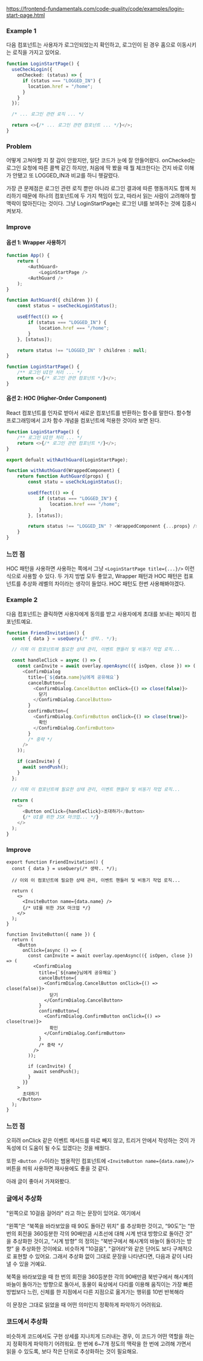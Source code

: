 https://frontend-fundamentals.com/code-quality/code/examples/login-start-page.html

### Example 1

다음 <LoginStartPage /> 컴포넌트는 사용자가 로그인되었는지 확인하고, 로그인이 된 경우 홈으로 이동시키는 로직을 가지고 있어요.

```ts
function LoginStartPage() {
  useCheckLogin({
    onChecked: (status) => {
      if (status === "LOGGED_IN") {
        location.href = "/home";
      }
    }
  });

  /* ... 로그인 관련 로직 ... */

  return <>{/* ... 로그인 관련 컴포넌트 ... */}</>;
}
```

### Problem

어떻게 고쳐야할 지 잘 감이 안왔지만, 일단 코드가 눈에 잘 안들어왔다.
onChecked는 로그인 요청에 따른 콜백 같긴 하지만, 처음에 딱 봤을 때 뭘 체크한다는 건지 바로 이해가 안됐고 또 LOGGED_IN과 비교를 하니 헷갈렸다.

가장 큰 문제점은 로그인 관련 로직 뿐만 아니라
로그인 결과에 따른 행동까지도 함께 처리하기 때문에 하나의 컴포넌트에 두 가지 책임이 있고, 
따라서 읽는 사람이 고려해야 할 맥락이 많아진다는 것이다.
그냥 LoginStartPage는 로그인 UI를 보여주는 것에 집중시켜보자.


### Improve

#### 옵션 1: Wrapper 사용하기

```ts
function App() {
    return (
        <AuthGuard>
            <LoginStartPage />
        <AuthGuard />
    );
}

function AuthGuard({ children }) {
    const status = useCheckLoginStatus();

    useEffect(() => {
        if (status === "LOGGED_IN") {
            location.href === "/home";
        }
    }, [status]);

    return status !== "LOGGED_IN" ? children : null;
}

function LoginStartPage() {
    /** 로그인 UI만 처리 ... */
    return <>{/* 로그인 관련 컴포넌트 */}</>;
}
```

#### 옵션 2: HOC (Higher-Order Component)
React 컴포넌트를 인자로 받아서 새로운 컴포넌트를 반환하는 함수를 말한다.
함수형 프로그래밍에서 고차 함수 개념을 컴포넌트에 적용한 것이라 보면 된다.

```ts
function LoginStartPage() {
    /** 로그인 UI만 처리 ... */
    return <>{/* 로그인 관련 컴포넌트 */}</>;
}

export defualt withAuthGuard(LoginStartPage);

function withAuthGuard(WrappedComponent) {
    return function AuthGuard(props) {
        const statu = useChckLoginStatus();

        useEffect(() => {
            if (status === "LOGGED_IN") {
                location.href === "/home";
            }
        }, [status]);

        return status !== "LOGGED_IN" ? <WrappedComponent {...props} /> : null;
    }
}

```


### 느낀 점

HOC 패턴을 사용하면 사용하는 쪽에서 그냥 `<LoginStartPage title={...}/>` 이런식으로 사용할 수 있다.
두 가지 방법 모두 좋았고, Wrapper 패턴과 HOC 패턴은 컴포넌트를 추상화 레벨의 차이라는 생각이 들었다.
HOC 패턴도 한번 사용해봐야겠다.


### Example 2

다음 <FriendInvitation /> 컴포넌트는 클릭하면 사용자에게 동의를 받고 사용자에게 초대를 보내는 페이지 컴포넌트예요.

```ts
function FriendInvitation() {
  const { data } = useQuery(/* 생략.. */);

  // 이외 이 컴포넌트에 필요한 상태 관리, 이벤트 핸들러 및 비동기 작업 로직...

  const handleClick = async () => {
    const canInvite = await overlay.openAsync(({ isOpen, close }) => (
      <ConfirmDialog
        title={`${data.name}님에게 공유해요`}
        cancelButton={
          <ConfirmDialog.CancelButton onClick={() => close(false)}>
            닫기
          </ConfirmDialog.CancelButton>
        }
        confirmButton={
          <ConfirmDialog.ConfirmButton onClick={() => close(true)}>
            확인
          </ConfirmDialog.ConfirmButton>
        }
        /* 중략 */
      />
    ));

    if (canInvite) {
      await sendPush();
    }
  };

  // 이외 이 컴포넌트에 필요한 상태 관리, 이벤트 핸들러 및 비동기 작업 로직...

  return (
    <>
      <Button onClick={handleClick}>초대하기</Button>
      {/* UI를 위한 JSX 마크업... */}
    </>
  );
}
```

### Improve

```tsx
export function FriendInvitation() {
  const { data } = useQuery(/* 생략.. */);

  // 이외 이 컴포넌트에 필요한 상태 관리, 이벤트 핸들러 및 비동기 작업 로직...

  return (
    <>
      <InviteButton name={data.name} />
      {/* UI를 위한 JSX 마크업 */}
    </>
  );
}

function InviteButton({ name }) {
  return (
    <Button
      onClick={async () => {
        const canInvite = await overlay.openAsync(({ isOpen, close }) => (
          <ConfirmDialog
            title={`${name}님에게 공유해요`}
            cancelButton={
              <ConfirmDialog.CancelButton onClick={() => close(false)}>
                닫기
              </ConfirmDialog.CancelButton>
            }
            confirmButton={
              <ConfirmDialog.ConfirmButton onClick={() => close(true)}>
                확인
              </ConfirmDialog.ConfirmButton>
            }
            /* 중략 */
          />
        ));

        if (canInvite) {
          await sendPush();
        }
      }}
    >
      초대하기
    </Button>
  );
}
```

### 느낀 점

오히려 onClick 같은 이벤트 메서드를 따로 빼지 않고, 트리거 안에서 작성하는 것이 가독성에 더 도움이 될 수도 있겠다는 것을 배웠다.

또한 `<Button />`이라는 범용적인 컴포넌트에 `<InviteButton name={data.name}/>` 버튼을 씌워 사용하면 재사용에도 좋을 것 같다.

아래 글이 좋아서 가져와봤다.

### 글에서 추상화

"왼쪽으로 10걸음 걸어라" 라고 하는 문장이 있어요. 여기에서

“왼쪽”은 “북쪽을 바라보았을 때 90도 돌아간 위치” 를 추상화한 것이고,
“90도”는 “한 번의 회전을 360등분한 각의 90배만큼 시초선에 대해 시계 반대 방향으로 돌아간 것” 을 추상화한 것이고,
“시계 방향” 의 정의는 “북반구에서 해시계의 바늘이 돌아가는 방향” 을 추상화한 것이에요.
비슷하게 "10걸음", "걸어라"와 같은 단어도 보다 구체적으로 표현할 수 있어요. 그래서 추상화 없이 그대로 문장을 나타낸다면, 다음과 같이 나타낼 수 있을 거예요.

북쪽을 바라보았을 때 한 번의 회전을 360등분한 각의 90배만큼 북반구에서 해시계의 바늘이 돌아가는 방향으로 돌아서, 동물이 육상에서 다리를 이용해 움직이는 가장 빠른 방법보다 느린, 신체를 한 지점에서 다른 지점으로 옮겨가는 행위를 10번 반복해라

이 문장은 그대로 읽었을 때 어떤 의미인지 정확하게 파악하기 어려워요.

### 코드에서 추상화

비슷하게 코드에서도 구현 상세를 지나치게 드러내는 경우, 이 코드가 어떤 역할을 하는지 정확하게 파악하기 어려워요. 한 번에 6~7개 정도의 맥락을 한 번에 고려해 가면서 읽을 수 있도록, 보다 작은 단위로 추상화하는 것이 필요해요.